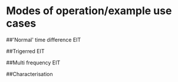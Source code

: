 # Modes of operation/example use cases

##'Normal' time difference EIT

##Trigerred EIT 

##Multi frequency EIT

##Characterisation